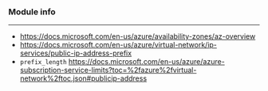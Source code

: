 
### Module info
---

* https://docs.microsoft.com/en-us/azure/availability-zones/az-overview
* https://docs.microsoft.com/en-us/azure/virtual-network/ip-services/public-ip-address-prefix
* `prefix_length` https://docs.microsoft.com/en-us/azure/azure-subscription-service-limits?toc=%2fazure%2fvirtual-network%2ftoc.json#publicip-address